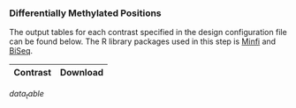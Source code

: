 ### Differentially Methylated Positions
The output tables for each contrast specified in the design configuration file can be found below. The R library packages used in this step is [Minfi]([@minfi]) and [BiSeq]([@biseq]).

| Contrast | Download |
|----------|----------|
$data_table$
